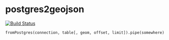 postgres2geojson
===

[![Build Status](https://travis-ci.org/AppGeo/postgres2geojson.svg?branch=master)](https://travis-ci.org/AppGeo/postgres2geojson)

`fromPostgres(connection, table[, geom, offset, limit]).pipe(somewhere)`
